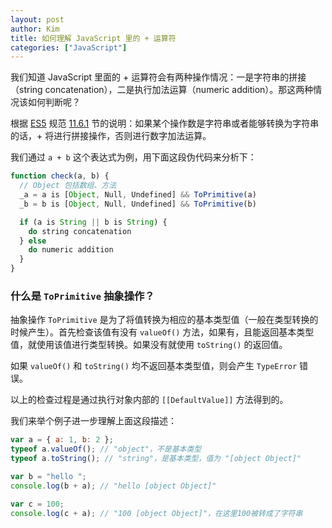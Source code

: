 ```yaml
---
layout: post
author: Kim
title: 如何理解 JavaScript 里的 + 运算符
categories: ["JavaScript"]
---
```


我们知道 JavaScript 里面的 + 运算符会有两种操作情况：一是字符串的拼接（string concatenation），二是执行加法运算（numeric addition）。那这两种情况该如何判断呢？

根据 [ES5](http://www.ecma-international.org/ecma-262/5.1) 规范 [11.6.1](http://www.ecma-international.org/ecma-262/5.1/index.html#sec-11.6.1) 节的说明：如果某个操作数是字符串或者能够转换为字符串的话，+ 将进行拼接操作，否则进行数字加法运算。

我们通过 `a + b` 这个表达式为例，用下面这段伪代码来分析下：

```javascript
function check(a, b) {
  // Object 包括数组、方法
  _a = a is [Object, Null, Undefined] && ToPrimitive(a)
  _b = b is [Object, Null, Undefined] && ToPrimitive(b)

  if (a is String || b is String) {
    do string concatenation
  } else
    do numeric addition
  }
}
```

### 什么是 `ToPrimitive` 抽象操作？

抽象操作 `ToPrimitive` 是为了将值转换为相应的基本类型值（一般在类型转换的时候产生）。首先检查该值有没有 `valueOf()` 方法，如果有，且能返回基本类型值，就使用该值进行类型转换。如果没有就使用 `toString()` 的返回值。

如果 `valueOf()` 和 `toString()` 均不返回基本类型值，则会产生 `TypeError` 错误。

以上的检查过程是通过执行对象内部的 `[[DefaultValue]]` 方法得到的。

我们来举个例子进一步理解上面这段描述：

```javascript
var a = { a: 1, b: 2 };
typeof a.valueOf(); // "object"，不是基本类型
typeof a.toString(); // "string"，是基本类型，值为 "[object Object]"

var b = "hello ";
console.log(b + a); // "hello [object Object]"

var c = 100;
console.log(c + a); // "100 [object Object]"，在这里100被转成了字符串
```
